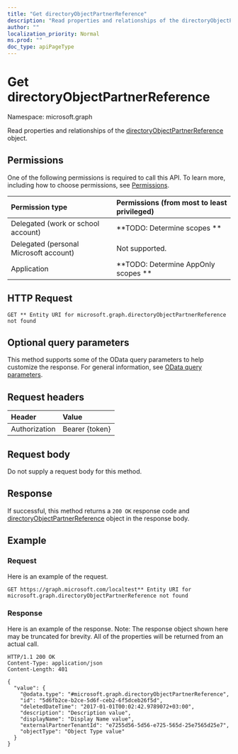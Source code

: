 ```yaml
---
title: "Get directoryObjectPartnerReference"
description: "Read properties and relationships of the directoryObjectPartnerReference object."
author: ""
localization_priority: Normal
ms.prod: ""
doc_type: apiPageType
---
```


# Get directoryObjectPartnerReference

Namespace: microsoft.graph

Read properties and relationships of the [directoryObjectPartnerReference](../resources/directoryobjectpartnerreference.md) object.

## Permissions
One of the following permissions is required to call this API. To learn more, including how to choose permissions, see [Permissions](/concepts/permissions-reference.md).

|Permission type|Permissions (from most to least privileged)|
|:---|:---|
|Delegated (work or school account)|**TODO: Determine scopes **|
|Delegated (personal Microsoft account)|Not supported.|
|Application|**TODO: Determine AppOnly scopes **|

## HTTP Request
<!-- {
  "blockType": "ignored"
}
-->
``` http
GET ** Entity URI for microsoft.graph.directoryObjectPartnerReference not found
```

## Optional query parameters
This method supports some of the OData query parameters to help customize the response. For general information, see [OData query parameters](/graph/query-parameters).

## Request headers
|Header|Value|
|:---|:---|
|Authorization|Bearer {token}|

## Request body
Do not supply a request body for this method.

## Response
If successful, this method returns a `200 OK` response code and [directoryObjectPartnerReference](../resources/directoryobjectpartnerreference.md) object in the response body.

## Example

### Request
Here is an example of the request.
<!-- {
  "blockType": "request",
  "name": "get_directoryobjectpartnerreference"
}
-->
``` http
GET https://graph.microsoft.com/localtest** Entity URI for microsoft.graph.directoryObjectPartnerReference not found
```

### Response
Here is an example of the response. Note: The response object shown here may be truncated for brevity. All of the properties will be returned from an actual call.
<!-- {
  "blockType": "response",
  "truncated": true,
  "@odata.type": "microsoft.graph.directoryObjectPartnerReference"
}
-->
``` http
HTTP/1.1 200 OK
Content-Type: application/json
Content-Length: 401

{
  "value": {
    "@odata.type": "#microsoft.graph.directoryObjectPartnerReference",
    "id": "5d6fb2ce-b2ce-5d6f-ceb2-6f5dceb26f5d",
    "deletedDateTime": "2017-01-01T00:02:42.9789072+03:00",
    "description": "Description value",
    "displayName": "Display Name value",
    "externalPartnerTenantId": "e7255d56-5d56-e725-565d-25e7565d25e7",
    "objectType": "Object Type value"
  }
}
```

